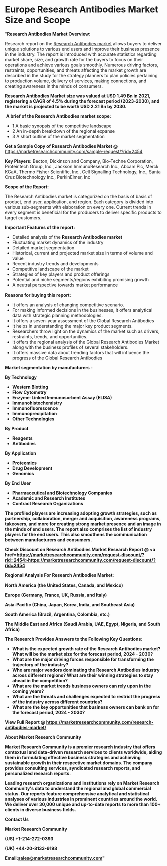 # Europe Research Antibodies Market Size and Scope 
"<strong>Research Antibodies Market Overview:</strong>

Research report on the <a href=https://marketresearchcommunity.com/research-antibodies-market/>Research Antibodies market</a> allows buyers to deliver unique solutions to various end users and improve their business presence in the industry. The report is introduced with accurate statistics regarding market share, size, and growth rate for the buyers to focus on their operations and achieve various goals smoothly. Numerous driving factors, restraints, opportunities, and threats affecting the market growth are described in the study for the strategy planners to plan policies pertaining to production volume, delivery of services, making connections, and creating awareness in the minds of consumers.

<strong>Research Antibodies Market size was valued at USD 1.49 Bn in 2021, registering a CAGR of 4.5% during the forecast period (2023-2030), and the market is projected to be worth USD 2.21 Bn by 2030.</strong>

 <Strong>A brief of the Research Antibodies market scope:</Strong>
<ul>
 <li>1  A basic synopsis of the competitive landscape</li>
 <li>2  An in-depth breakdown of the regional expanse</li>
 <li>3  A short outline of the market segmentation</li>
</ul>
<strong>Get a Sample Copy of Research Antibodies Market @ </b></strong><a href=https://marketresearchcommunity.com/sample-request/?rid=2454><u>https://marketresearchcommunity.com/sample-request/?rid=2454</u></a>

<strong>Key Players:</strong> 
Becton, Dickinson and Company, Bio-Techne Corporation, Proteintech Group, Inc., Jackson ImmunoResearch Inc., Abcam Plc, Merck KGaA, Thermo Fisher Scientific, Inc., Cell Signalling Technology, Inc., Santa Cruz Biotechnology Inc., PerkinElmer, Inc

<strong>Scope of the Report:</strong>

The Research Antibodies market is categorized on the basis of basis of product, end user, application, and region. Each category is divided into various sub-segments with elaboration on every one. Current trends in every segment is beneficial for the producers to deliver specific products to target customers.

<strong><b>Important Features of the report:</b></strong>
<ul>
  <li>Detailed analysis of the <strong><b>Research Antibodies </b></strong><strong><b>market</b></strong></li>
  <li>Fluctuating market dynamics of the industry</li>
  <li>Detailed market segmentation</li>
  <li>Historical, current and projected market size in terms of volume and value</li>
  <li>Recent industry trends and developments</li>
  <li>Competitive landscape of the market</li>
  <li>Strategies of key players and product offerings</li>
  <li>Potential and niche segments/regions exhibiting promising growth</li>
  <li>A neutral perspective towards market performance</li>
</ul>
<strong><b>Reasons for buying this report:</b></strong>
<ul>
  <li>It offers an analysis of changing competitive scenario.</li>
  <li>For making informed decisions in the businesses, it offers analytical data with strategic planning methodologies.</li>
  <li>It offers a seven-year assessment of the Global Research Antibodies</li>
  <li>It helps in understanding the major key product segments.</li>
  <li>Researchers throw light on the dynamics of the market such as drivers, restraints, trends, and opportunities.</li>
  <li>It offers the regional analysis of the Global Research Antibodies Market along with the business profiles of several stakeholders.</li>
  <li>It offers massive data about trending factors that will influence the progress of the Global Research Antibodies</li>
</ul>

<strong>Market segmentation by manufacturers -</strong>


<strong><strong>By Technology</strong></h4>
<ul>
 	<li>Western Blotting</li>
 	<li>Flow Cytometry</li>
 	<li>Enzyme-Linked Immunosorbent Assay (ELISA)</li>
 	<li>Immunohistochemistry</li>
 	<li>Immunofluorescence</li>
 	<li>Immunoprecipitation</li>
 	<li>Other Technologies</li>
</ul>
<strong><strong>By Product</strong></h4>
<ul>
 	<li>Reagents</li>
 	<li>Antibodies</li>
</ul>
<strong><strong>By Application</strong></h4>
<ul>
 	<li>Proteomics</li>
 	<li>Drug Development</li>
 	<li>Genomics</li>
</ul>
<strong><strong>By End User</strong></h4>
<ul>
 	<li>Pharmaceutical and Biotechnology Companies</li>
 	<li>Academic and Research Institutes</li>
 	<li>Contract Research Organizations</li>
</ul>

The profiled players are increasing adopting growth strategies, such as partnership, collaboration, merger and acquisition, awareness programs, takeovers, and more for creating strong market presence and an image in the minds of end users. The report also comprises the list of industry players for the end users. This also smoothens the communication between manufacturers and consumers.

<strong><b>Check Discount on Research Antibodies Market Research Report @ </b></strong><a href=https://marketresearchcommunity.com/request-discount/?rid=2454><u>https://marketresearchcommunity.com/request-discount/?rid=2454</u></a>

<strong>Regional Analysis For Research Antibodies Market:</strong>

<strong>North America</strong> (the United States, Canada, and Mexico)

<strong>Europe</strong> (Germany, France, UK, Russia, and Italy)

<strong>Asia-Pacific</strong> (China, Japan, Korea, India, and Southeast Asia)

<strong>South America</strong> (Brazil, Argentina, Colombia, etc.)

<strong>The Middle East and Africa</strong> (Saudi Arabia, UAE, Egypt, Nigeria, and South Africa)

<strong>The Research Provides Answers to the Following Key Questions:</strong>
<ul>
 	<li>What is the expected growth rate of the Research Antibodies market? What will be the market size for the forecast period, 2024 - 2030?</li>
 	<li>What are the major driving forces responsible for transforming the trajectory of the industry?</li>
 	<li>Who are major vendors dominating the Research Antibodies industry across different regions? What are their winning strategies to stay ahead in the competition?</li>
 	<li>What are the market trends business owners can rely upon in the coming years?</li>
 	<li>What are the threats and challenges expected to restrict the progress of the industry across different countries?</li>
 	<li>What are the key opportunities that business owners can bank on for the forecast period, 2024 - 2030?</li>
</ul>

<strong>View Full Report @</strong> <a href=https://marketresearchcommunity.com/research-antibodies-market/>https://marketresearchcommunity.com/research-antibodies-market/</a>

<strong>About Market Research Community</strong>

Market Research Community is a premier research industry that offers contextual and data-driven research services to clients worldwide, aiding them in formulating effective business strategies and achieving sustainable growth in their respective market domains. The company provides consulting services, syndicated research reports, and personalized research reports.

Leading research organizations and institutions rely on Market Research Community's data to understand the regional and global commercial status. Our reports feature comprehensive analytical and statistical analyses of various industries in prominent countries around the world. We deliver over 30,000 unique and up-to-date reports to more than 100+ clients in diverse business fields.

<strong>Contact Us</strong>

<strong>Market Research Community</strong>

(US) +1-214-272-0393

(UK) +44-20-8133-9198

<strong>Email:</strong>sales@marketresearchcommunity.com"
